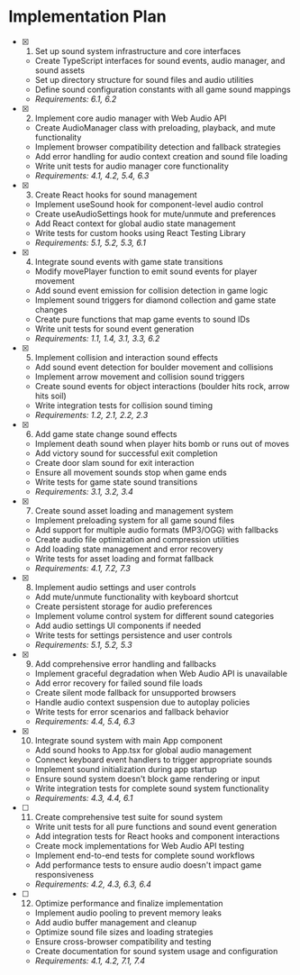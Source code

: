# Implementation Plan

- [x] 1. Set up sound system infrastructure and core interfaces

  - Create TypeScript interfaces for sound events, audio manager, and sound assets
  - Set up directory structure for sound files and audio utilities
  - Define sound configuration constants with all game sound mappings
  - _Requirements: 6.1, 6.2_

- [x] 2. Implement core audio manager with Web Audio API

  - Create AudioManager class with preloading, playback, and mute functionality
  - Implement browser compatibility detection and fallback strategies
  - Add error handling for audio context creation and sound file loading
  - Write unit tests for audio manager core functionality
  - _Requirements: 4.1, 4.2, 5.4, 6.3_

- [x] 3. Create React hooks for sound management

  - Implement useSound hook for component-level audio control
  - Create useAudioSettings hook for mute/unmute and preferences
  - Add React context for global audio state management
  - Write tests for custom hooks using React Testing Library
  - _Requirements: 5.1, 5.2, 5.3, 6.1_

- [x] 4. Integrate sound events with game state transitions

  - Modify movePlayer function to emit sound events for player movement
  - Add sound event emission for collision detection in game logic
  - Implement sound triggers for diamond collection and game state changes
  - Create pure functions that map game events to sound IDs
  - Write unit tests for sound event generation
  - _Requirements: 1.1, 1.4, 3.1, 3.3, 6.2_

- [x] 5. Implement collision and interaction sound effects

  - Add sound event detection for boulder movement and collisions
  - Implement arrow movement and collision sound triggers
  - Create sound events for object interactions (boulder hits rock, arrow hits soil)
  - Write integration tests for collision sound timing
  - _Requirements: 1.2, 2.1, 2.2, 2.3_

- [x] 6. Add game state change sound effects

  - Implement death sound when player hits bomb or runs out of moves
  - Add victory sound for successful exit completion
  - Create door slam sound for exit interaction
  - Ensure all movement sounds stop when game ends
  - Write tests for game state sound transitions
  - _Requirements: 3.1, 3.2, 3.4_

- [x] 7. Create sound asset loading and management system

  - Implement preloading system for all game sound files
  - Add support for multiple audio formats (MP3/OGG) with fallbacks
  - Create audio file optimization and compression utilities
  - Add loading state management and error recovery
  - Write tests for asset loading and format fallback
  - _Requirements: 4.1, 7.2, 7.3_

- [x] 8. Implement audio settings and user controls

  - Add mute/unmute functionality with keyboard shortcut
  - Create persistent storage for audio preferences
  - Implement volume control system for different sound categories
  - Add audio settings UI components if needed
  - Write tests for settings persistence and user controls
  - _Requirements: 5.1, 5.2, 5.3_

- [x] 9. Add comprehensive error handling and fallbacks


  - Implement graceful degradation when Web Audio API is unavailable
  - Add error recovery for failed sound file loads
  - Create silent mode fallback for unsupported browsers
  - Handle audio context suspension due to autoplay policies
  - Write tests for error scenarios and fallback behavior
  - _Requirements: 4.4, 5.4, 6.3_

- [x] 10. Integrate sound system with main App component






  - Add sound hooks to App.tsx for global audio management
  - Connect keyboard event handlers to trigger appropriate sounds
  - Implement sound initialization during app startup
  - Ensure sound system doesn't block game rendering or input
  - Write integration tests for complete sound system functionality
  - _Requirements: 4.3, 4.4, 6.1_

- [ ] 11. Create comprehensive test suite for sound system
  - Write unit tests for all pure functions and sound event generation
  - Add integration tests for React hooks and component interactions
  - Create mock implementations for Web Audio API testing
  - Implement end-to-end tests for complete sound workflows
  - Add performance tests to ensure audio doesn't impact game responsiveness
  - _Requirements: 4.2, 4.3, 6.3, 6.4_

- [ ] 12. Optimize performance and finalize implementation
  - Implement audio pooling to prevent memory leaks
  - Add audio buffer management and cleanup
  - Optimize sound file sizes and loading strategies
  - Ensure cross-browser compatibility and testing
  - Create documentation for sound system usage and configuration
  - _Requirements: 4.1, 4.2, 7.1, 7.4_